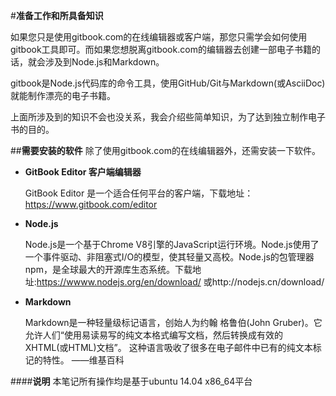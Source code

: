 #**准备工作和所具备知识**

如果您只是使用gitbook.com的在线编辑器或客户端，那您只需学会如何使用gitbook工具即可。而如果您想脱离gitbook.com的编辑器去创建一部电子书籍的话，就会涉及到Node.js和Markdown。

gitbook是Node.js代码库的命令工具，使用GitHub/Git与Markdown(或AsciiDoc)就能制作漂亮的电子书籍。

上面所涉及到的知识不会也没关系，我会介绍些简单知识，为了达到独立制作电子书的目的。

##**需要安装的软件**
除了使用gitbook.com的在线编辑器外，还需安装一下软件。
* **GitBook Editor 客户端编辑器**

  GitBook Editor 是一个适合任何平台的客户端，下载地址：https://www.gitbook.com/editor

* **Node.js**

  Node.js是一个基于Chrome V8引擎的JavaScript运行环境。Node.js使用了一个事件驱动、非阻塞式I/O的模型，使其轻量又高校。Node.js的包管理器npm，是全球最大的开源库生态系统。下载地址:https://wwww.nodejs.org/en/download/ 或http://nodejs.cn/download/
* **Markdown**

  Markdown是一种轻量级标记语言，创始人为约翰 格鲁伯(John Gruber)。它允许人们“使用易读易写的纯文本格式编写文档，然后转换成有效的XHTML(或HTML)文档”。
  这种语言吸收了很多在电子邮件中已有的纯文本标记的特性。
  ——维基百科
  
####**说明**
本笔记所有操作均是基于ubuntu 14.04 x86_64平台

